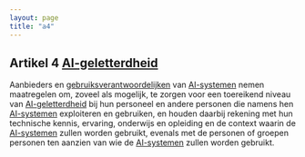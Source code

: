 ```yaml
---
layout: page
title: "a4"
---
```


## Artikel 4 [AI-geletterdheid](a3.md#^aigell)

Aanbieders en [gebruiksverantwoordelijken](a3.md#^gebruiksverantwoordelijke) van [AI-systemen](a3.md#^ai-systeem) nemen maatregelen om, zoveel als mogelijk, te zorgen voor een toereikend niveau van [AI-geletterdheid](a3.md#^aigell) bij hun personeel en andere personen die namens hen [AI-systemen](a3.md#^ai-systeem) exploiteren en gebruiken, en houden daarbij rekening met hun technische kennis, ervaring, onderwijs en opleiding en de context waarin de [AI-systemen](a3.md#^ai-systeem) zullen worden gebruikt, evenals met de personen of groepen personen ten aanzien van wie de [AI-systemen](a3.md#^ai-systeem) zullen worden gebruikt.

